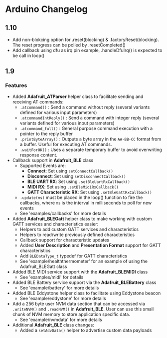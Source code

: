 # Arduino Changelog

## 1.10

- Add non-blokcing option for .reset(blocking) & .factoryReset(blocking). The reset progress can be polled by .resetCompleted()
- Add callback using dfu as irq pin example, .handleDfuIrq() is expected to be call in loop()

## 1.9

### Features

- Added **Adafruit_ATParser** helper class to facilitate sending and receiving AT commands:
	- `.atcommand()` : Send a command without reply (several variants defined for various input parameters)
	- `.atcommandIntReply()` : Send a command with integer reply (several variants defined for various input parameters)
	- `.atcommand_full()` : General purpose command execution with a pointer to the reply buffer
	- `.printByteArray()` : Outputs a byte array in the `AA-BB-CC` format from a buffer. Useful for executing AT commands.
	- `.waitForOK()` : Uses a separate temporary buffer to avoid overwriting response content.
- Callback support in **Adafruit_BLE** class
	- Supported Events are:
		- **Connect**: Set using `setConnectCallback()`
		- **Disconnect**: Set using `setDisconnectCallback()`
		- **BLE UART RX**: Set using `.setBleUartRxCallback()`
		- **MIDI RX**: Set using `.setBleMidiRxCallback()`
		- **GATT Characteristic RX**: Set using `.setBleGattRxCallback()`
	- `.update(ms)` must be placed in the loop() function to fire the callbacks, where `ms` is the interval in milliseconds to poll for new events
	- See 'examples/callbacks' for more details
- Added **Adafruit_BLEGatt** helper class to make working with custom GATT services and characteristics easier:
	- Helpers to add custom GATT services and characteristics
	- Helpers to read/write previously defined characteristics
	- Callback support for characteristic updates
	- Added **User Description** and **Presentation Format** support for GATT characteristics
	- Add `BLEDataType_t` typedef for GATT characteristics
	- See 'example/healththermometer' for an example of using the Adafruit_BLEGatt class
- Added BLE MIDI service support with the **Adafruit_BLEMIDI** class
	-  See 'examples/midi' for details
- Added BLE Battery service support via the **Adafruit_BLEBattery** class
	- See 'example/battery' for more details
- Added BLE Eddystone helper class to facilitate using Eddystone beacon
	- See 'example/eddystone' for more details
- Add a 256 byte user NVM data section that can be accessed via `.writeNVM()` and `.readNVM()` in **Adafruit_BLE**. User can use this small chunk of NVM memory to store application specific data.
	- See 'example/nvmdata' for more details
- Additional **Adafruit_BLE** class changes:
	- Added a `setAdvData()` helper to advertise custom data payloads
